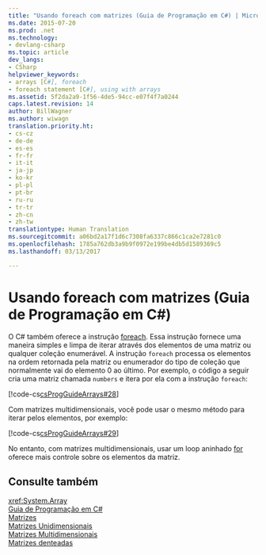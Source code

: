 ```yaml
---
title: "Usando foreach com matrizes (Guia de Programação em C#) | Microsoft Docs"
ms.date: 2015-07-20
ms.prod: .net
ms.technology:
- devlang-csharp
ms.topic: article
dev_langs:
- CSharp
helpviewer_keywords:
- arrays [C#], foreach
- foreach statement [C#], using with arrays
ms.assetid: 5f2da2a9-1f56-4de5-94cc-e07f4f7a0244
caps.latest.revision: 14
author: BillWagner
ms.author: wiwagn
translation.priority.ht:
- cs-cz
- de-de
- es-es
- fr-fr
- it-it
- ja-jp
- ko-kr
- pl-pl
- pt-br
- ru-ru
- tr-tr
- zh-cn
- zh-tw
translationtype: Human Translation
ms.sourcegitcommit: a06bd2a17f1d6c7308fa6337c866c1ca2e7281c0
ms.openlocfilehash: 1785a762db3a9b9f0972e199be4db5d1589369c5
ms.lasthandoff: 03/13/2017

---
```

# <a name="using-foreach-with-arrays-c-programming-guide"></a>Usando foreach com matrizes (Guia de Programação em C#)
O C# também oferece a instrução [foreach](../../../csharp/language-reference/keywords/foreach-in.md). Essa instrução fornece uma maneira simples e limpa de iterar através dos elementos de uma matriz ou qualquer coleção enumerável. A instrução `foreach` processa os elementos na ordem retornada pela matriz ou enumerador do tipo de coleção que normalmente vai do elemento 0 ao último. Por exemplo, o código a seguir cria uma matriz chamada `numbers` e itera por ela com a instrução `foreach`:  
  
 [!code-cs[csProgGuideArrays#28](../../../csharp/programming-guide/arrays/codesnippet/CSharp/using-foreach-with-arrays_1.cs)]  
  
 Com matrizes multidimensionais, você pode usar o mesmo método para iterar pelos elementos, por exemplo:  
  
 [!code-cs[csProgGuideArrays#29](../../../csharp/programming-guide/arrays/codesnippet/CSharp/using-foreach-with-arrays_2.cs)]  
  
 No entanto, com matrizes multidimensionais, usar um loop aninhado [for](../../../csharp/language-reference/keywords/for.md) oferece mais controle sobre os elementos da matriz.  
  
## <a name="see-also"></a>Consulte também  
 <xref:System.Array>   
 [Guia de Programação em C#](../../../csharp/programming-guide/index.md)   
 [Matrizes](../../../csharp/programming-guide/arrays/index.md)   
 [Matrizes Unidimensionais](../../../csharp/programming-guide/arrays/single-dimensional-arrays.md)   
 [Matrizes Multidimensionais](../../../csharp/programming-guide/arrays/multidimensional-arrays.md)   
 [Matrizes denteadas](../../../csharp/programming-guide/arrays/jagged-arrays.md)
